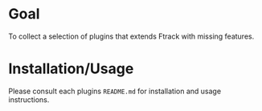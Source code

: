 # Goal

To collect a selection of plugins that extends Ftrack with missing features.

# Installation/Usage

Please consult each plugins ```README.md``` for installation and usage instructions.
